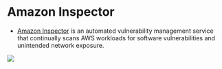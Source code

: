 # Amazon Inspector
- [Amazon Inspector](https://aws.amazon.com/inspector/) is an automated vulnerability management service that continually scans AWS workloads for software vulnerabilities and unintended network exposure.

![](https://d1.awsstatic.com/reInvent/re21-pdp-tier1/amazon-inspector/Amazon-Inspector_HIW%402x.c26d455cb7e4e947c5cb2f9a5e0ab0238a445227.png)
